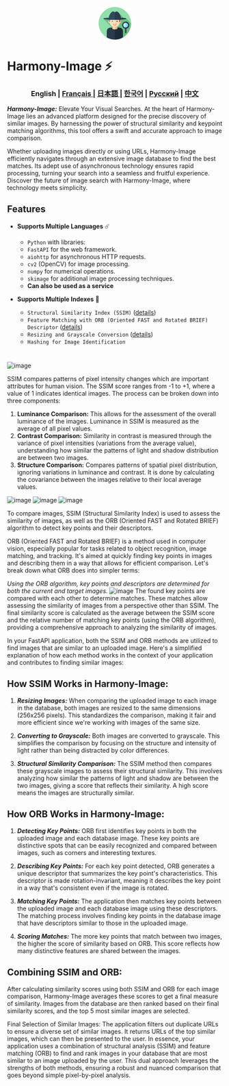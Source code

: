 <div align="center">
  <img src="assets/logo.svg" width="15%"/>
</div>

# Harmony-Image ⚡️

<div align="center">
  <h3>  English | <a href="README_FR.md"> Français </a> | <a href="README_JP.md"> 日本語 </a> | <a href="README_KR.md">한국어</a> | <a href="README_RU.md">Русский</a> | <a href="README_CN.md">中文</a> </h3>
</div>

 **_Harmony-Image:_** Elevate Your Visual Searches. At the heart of Harmony-Image lies an advanced platform designed for the precise discovery of similar images. By harnessing the power of structural similarity and keypoint matching algorithms, this tool offers a swift and accurate approach to image comparison.

Whether uploading images directly or using URLs, Harmony-Image efficiently navigates through an extensive image database to find the best matches. Its adept use of asynchronous technology ensures rapid processing, turning your search into a seamless and fruitful experience. Discover the future of image search with Harmony-Image, where technology meets simplicity.

## Features
- **Supports Multiple Languages** ☄️

  - `Python` with libraries:
  - `FastAPI` for the web framework.
  - `aiohttp` for asynchronous HTTP requests.
  - `cv2` (OpenCV) for image processing.
  - `numpy` for numerical operations.
  - `skimage` for additional image processing techniques.
  - **Can also be used as a service**

- **Supports Multiple Indexes** 🚀

  - `Structural Similarity Index (SSIM)` ([details](https://en.wikipedia.org/wiki/Structural_similarity_index_measure))
  - `Feature Matching with ORB (Oriented FAST and Rotated BRIEF) Descriptor` ([details](https://en.wikipedia.org/wiki/Oriented_FAST_and_rotated_BRIEF))
  - `Resizing and Grayscale Conversion` ([details](https://en.wikipedia.org/wiki/Grayscale))
  - `Hashing for Image Identification` 

#

![image](https://wikimedia.org/api/rest_v1/media/math/render/svg/4203f29f732e5cdc9d8a95907ef6d8e12f08ca09)

SSIM compares patterns of pixel intensity changes which are important attributes for human vision. The SSIM score ranges from -1 to +1, where a value of 1 indicates identical images. The process can be broken down into three components:
1) **Luminance Comparison:** This allows for the assessment of the overall luminance of the images. Luminance in SSIM is measured as the average of all pixel values.
2) **Contrast Comparison:** Similarity in contrast is measured through the variance of pixel intensities (variations from the average value), understanding how similar the patterns of light and shadow distribution are between two images.
3) **Structure Comparison:** Compares patterns of spatial pixel distribution, ignoring variations in luminance and contrast. It is done by calculating the covariance between the images relative to their local average values.

![image](https://wikimedia.org/api/rest_v1/media/math/render/svg/96b4f1c3840c3707a93197798dcbfbfff24fa92b)
![image](https://wikimedia.org/api/rest_v1/media/math/render/svg/fcda97086476fa420b3b06568a0d202980a600d0)
![image](https://wikimedia.org/api/rest_v1/media/math/render/svg/1aebd62ba5b7e6ae47780ccfa659333f078d6eac)

To compare images, SSIM (Structural Similarity Index) is used to assess the similarity of images, as well as the ORB (Oriented FAST and Rotated BRIEF) algorithm to detect key points and their descriptors.

ORB (Oriented FAST and Rotated BRIEF) is a method used in computer vision, especially popular for tasks related to object recognition, image matching, and tracking. It's aimed at quickly finding key points in images and describing them in a way that allows for efficient comparison. Let's break down what ORB does into simpler terms:

_Using the ORB algorithm, key points and descriptors are determined for both the current and target images._
![image](https://i.stack.imgur.com/spSvt.png)
The found key points are compared with each other to determine matches. These matches allow assessing the similarity of images from a perspective other than SSIM. The final similarity score is calculated as the average between the SSIM score and the relative number of matching key points (using the ORB algorithm), providing a comprehensive approach to analyzing the similarity of images.

In your FastAPI application, both the SSIM and ORB methods are utilized to find images that are similar to an uploaded image. Here's a simplified explanation of how each method works in the context of your application and contributes to finding similar images:

## How SSIM Works in Harmony-Image:
1) **_Resizing Images:_** When comparing the uploaded image to each image in the database, both images are resized to the same dimensions (256x256 pixels). This standardizes the comparison, making it fair and more efficient since we're working with images of the same size.

2) **_Converting to Grayscale:_** Both images are converted to grayscale. This simplifies the comparison by focusing on the structure and intensity of light rather than being distracted by color differences.

3) **_Structural Similarity Comparison:_** The SSIM method then compares these grayscale images to assess their structural similarity. This involves analyzing how similar the patterns of light and shadow are between the two images, giving a score that reflects their similarity. A high score means the images are structurally similar.

## How ORB Works in Harmony-Image:
1) **_Detecting Key Points:_** ORB first identifies key points in both the uploaded image and each database image. These key points are distinctive spots that can be easily recognized and compared between images, such as corners and interesting textures.

2) **_Describing Key Points:_** For each key point detected, ORB generates a unique descriptor that summarizes the key point's characteristics. This descriptor is made rotation-invariant, meaning it describes the key point in a way that's consistent even if the image is rotated.

3) **_Matching Key Points:_** The application then matches key points between the uploaded image and each database image using these descriptors. The matching process involves finding key points in the database image that have descriptors similar to those in the uploaded image.

4) **_Scoring Matches:_** The more key points that match between two images, the higher the score of similarity based on ORB. This score reflects how many distinctive features are shared between the images.

## Combining SSIM and ORB:
 After calculating similarity scores using both SSIM and ORB for each image comparison, Harmony-Image averages these scores to get a final measure of similarity.
Images from the database are then ranked based on their final similarity scores, and the top 5 most similar images are selected.

 Final Selection of Similar Images:
The application filters out duplicate URLs to ensure a diverse set of similar images.
 It returns URLs of the top similar images, which can then be presented to the user.
 In essence, your application uses a combination of structural analysis (SSIM) and feature matching (ORB) to find and rank images in your database that are most similar to an image uploaded by the user. This dual approach leverages the strengths of both methods, ensuring a robust and nuanced comparison that goes beyond simple pixel-by-pixel analysis.
